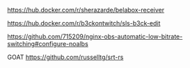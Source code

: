 https://hub.docker.com/r/sherazarde/belabox-receiver

https://hub.docker.com/r/b3ckontwitch/sls-b3ck-edit

https://github.com/715209/nginx-obs-automatic-low-bitrate-switching#configure-noalbs


GOAT
https://github.com/russelltg/srt-rs
